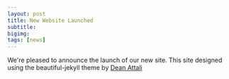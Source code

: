 ```yaml
---
layout: post
title: New Website Launched
subtitle:
bigimg: 
tags: [news]
---
```


We're pleased to announce the launch of our new site. This site designed using the beautiful-jekyll theme by [Dean Attali](https://deanattali.com/beautiful-jekyll/)
